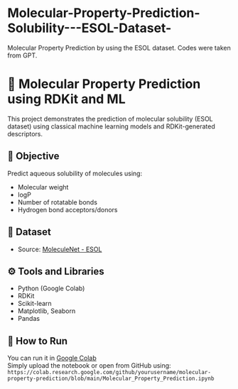 # Molecular-Property-Prediction-Solubility---ESOL-Dataset-
Molecular Property Prediction by using the ESOL dataset. Codes were taken from GPT. 

# 🧪 Molecular Property Prediction using RDKit and ML

This project demonstrates the prediction of molecular solubility (ESOL dataset) using classical machine learning models and RDKit-generated descriptors.

## 🧬 Objective
Predict aqueous solubility of molecules using:
- Molecular weight
- logP
- Number of rotatable bonds
- Hydrogen bond acceptors/donors

## 📂 Dataset
- Source: [MoleculeNet - ESOL](https://deepchemdata.s3-us-west-1.amazonaws.com/datasets/delaney-processed.csv)

## ⚙️ Tools and Libraries
- Python (Google Colab)
- RDKit
- Scikit-learn
- Matplotlib, Seaborn
- Pandas

## 🚀 How to Run
You can run it in [Google Colab](https://colab.research.google.com/)  
Simply upload the notebook or open from GitHub using: `https://colab.research.google.com/github/yourusername/molecular-property-prediction/blob/main/Molecular_Property_Prediction.ipynb`
